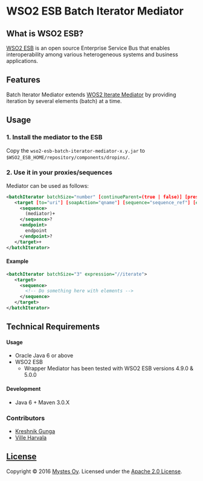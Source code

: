 # WSO2 ESB Batch Iterator Mediator

## What is WSO2 ESB?
[WSO2 ESB](http://wso2.com/products/enterprise-service-bus/) is an open source Enterprise Service Bus that enables interoperability among various heterogeneous systems and business applications.

## Features
Batch Iterator Mediator extends [WOS2 Iterate Mediator](https://docs.wso2.com/display/ESB500/Iterate+Mediator) by providing iteration by several elements (batch) at a time.

## Usage

### 1. Install the mediator to the ESB
Copy the `wso2-esb-batch-iterator-mediator-x.y.jar` to `$WSO2_ESB_HOME/repository/components/dropins/`.

### 2. Use it in your proxies/sequences
Mediator can be used as follows:
```xml
<batchIterator batchSize="number" [continueParent=(true | false)] [preservePayload=(true | false)] (attachPath="xpath")? expression="xpath">
   <target [to="uri"] [soapAction="qname"] [sequence="sequence_ref"] [endpoint="endpoint_ref"]>
     <sequence>
       (mediator)+
     </sequence>?
     <endpoint>
       endpoint
     </endpoint>?
   </target>+
</batchIterator>
```

#### Example
```xml
<batchIterator batchSize="3" expression="//iterate">
   <target>
     <sequence>
       <!-- Do something here with elements -->
     </sequence>
   </target>
</batchIterator>
```

## Technical Requirements

#### Usage

* Oracle Java 6 or above
* WSO2 ESB
    * Wrapper Mediator has been tested with WSO2 ESB versions 4.9.0 & 5.0.0

#### Development

* Java 6 + Maven 3.0.X

### Contributors

- [Kreshnik Gunga](https://github.com/kgunga)
- [Ville Harvala](https://github.com/vharvala)

## [License](LICENSE)

Copyright &copy; 2016 [Mystes Oy](http://www.mystes.fi). Licensed under the [Apache 2.0 License](LICENSE).
